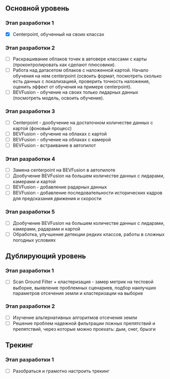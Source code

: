 ## Основной уровень
### Этап разработки 1
 - [x] Centerpoint, обученный на своих классах
### Этап разработки 2
- [ ] Раскрашивание облаков точек в автовере классами с карты (проконтролировать как сделают плюсовики). 
- [ ] Работа над датасетом облаков с наложенной картой. Начало обучения на нем centerpoint (освоить формат, посмотреть сколько есть данных с локализацией, проверить точность наложения, оценить эффект от обучения на примере centerpoint).
- [ ] BEVFusion - обучение на своих только лидарных данных (посмотреть модель, освоить обучение).
### Этап разработки 3
- [ ] Centerpoint - дообучение на достаточном количестве данных с картой (фоновый процесс)
- [ ] BEVFusion - обучение на облаках с картой
- [ ] BEVFusion - обучение на облаках с камерой
- [ ] BEVFusion - встраивание в автопилот
### Этап разработки 4
- [ ] Замена centerpoint на BEVFusion в автопилоте
- [ ] Дообучение BEVFusion на большем количестве данных с лидарами, камерами и картой
- [ ] BEVFusion - добавление радарных данных
- [ ] BEVFusion - добавление последовательности исторических кадров для предсказания движения и скорости
### Этап разработки 5
- [ ] Дообучение BEVFusion на большем количестве данных с лидарами, камерами, радарами и картой
- [ ] Обработка, улучшение детекции редких классов, работы в сложных погодных условиях

## Дублирующий уровень
### Этап разработки 1
- [ ] Scan Ground Filter + кластеризация - замер метрик на тестовой выборке, выявление проблемных сценариев, подбор наилучших параметров отсечения земли и кластеризации на выборке
### Этап разработки 2
- [ ] Изучение альтернативных алгоритмов отсечения земли
- [ ] Решение проблем надежной фильтрации ложных препятствий и препятствий, через которые можно проехать: дым, снег, брызги
## Трекинг

### Этап разработки 1
- [ ] Разобраться и грамотно настроить трекинг